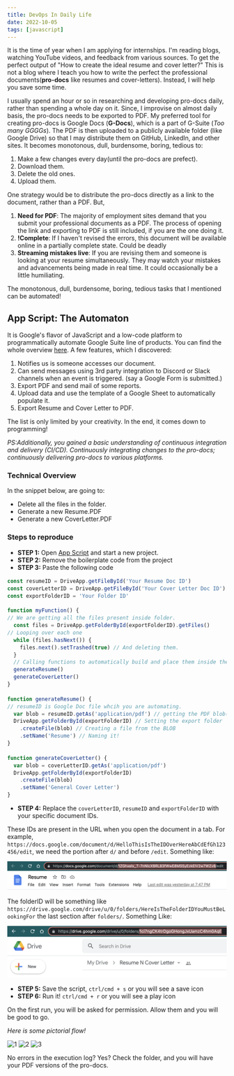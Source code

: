 ```yaml
---
title: DevOps In Daily Life
date: 2022-10-05
tags: [javascript]
---
```


It is the time of year when I am applying for internships. I'm reading blogs, watching YouTube videos, and feedback from various sources. To get the perfect output of "How to create the ideal resume and cover letter?" This is not a blog where I teach you how to write the perfect the professional documents(**pro-docs** like resumes and cover-letters). Instead, I will help you save some time.

I usually spend an hour or so in researching and developing pro-docs daily, rather than spending a whole day on it. Since, I improvise on almost daily basis, the pro-docs needs to be exported to PDF. My preferred tool for creating pro-docs is Google Docs (**G-Docs**), which is a part of G-Suite (*Too many GGGGs*). The PDF is then uploaded to a publicly available folder (like Google Drive) so that I may distribute them on GitHub, LinkedIn, and other sites.
It becomes monotonous, dull, burdensome, boring, tedious to:

1. Make a few changes every day(until the pro-docs are prefect).
2. Download them.
3. Delete the old ones.
4. Upload them.

One strategy would be to distribute the pro-docs directly as a link to the document, rather than a PDF. But,

1. **Need for PDF**: The majority of employment sites demand that you submit your professional documents as a PDF. The process of opening the link and exporting to PDF is still included, if you are the one doing it.
2. **!Complete**: If I haven't  revised the errors, this document will be available online in a partially complete state. Could be deadly
3. **Streaming mistakes live**: If you are revising them and someone is looking at your resume simultaneously. They may watch your mistakes and advancements being made in real time. It could occasionally be a little humiliating.

The monotonous, dull, burdensome, boring, tedious tasks that I mentioned can be automated!

## App Script: The Automaton

It is Google's flavor of JavaScript and a low-code platform to programmatically automate Google Suite line of products. You can find the whole overview [here](https://developers.google.com/apps-script/overview).
A few features, which I discovered:

1. Notifies us is someone accesses our document.
2. Can send messages using 3rd party integration to Discord or Slack channels when an event is triggered. (say a Google Form is submitted.)
3. Export PDF and send mail of some reports.
4. Upload data and use the template of a Google Sheet to automatically populate it.
5. Export Resume and Cover Letter to PDF.

The list is only limited by your creativity. In the end, it comes down to programming!

*PS:Additionally, you gained a basic understanding of continuous integration and delivery (CI/CD). Continuously integrating changes to the pro-docs; continuously delivering pro-docs to various platforms.*

### Technical Overview

In the snippet below, are going to:

- Delete all the files in the folder.
- Generate a new Resume.PDF
- Generate a new CoverLetter.PDF

### Steps to reproduce

- **STEP 1:** Open [App Script](https://script.google.com/home) and start a new project.
- **STEP 2:** Remove the boilerplate code from the project
- **STEP 3:** Paste the following code

```js
const resumeID = DriveApp.getFileById('Your Resume Doc ID')
const coverLetterID = DriveApp.getFileById('Your Cover Letter Doc ID')
const exportFolderID = 'Your Folder ID'

function myFunction() {
// We are getting all the files present inside folder.
  const files = DriveApp.getFolderById(exportFolderID).getFiles()
// Looping over each one
  while (files.hasNext()) {
    files.next().setTrashed(true) // And deleting them.
  }
  // Calling functions to automatically build and place them inside the above folder.
  generateResume()
  generateCoverLetter()
}

function generateResume() {
// resumeID is Google Doc file whcih you are automating.
  var blob = resumeID.getAs('application/pdf') // getting the PDF blob(Binay Large Data), basically getting PDF of document as PDF.
  DriveApp.getFolderById(exportFolderID) // Setting the export folder
    .createFile(blob) // Creating a file from the BLOB
    .setName('Resume') // Naming it!
}

function generateCoverLetter() {
  var blob = coverLetterID.getAs('application/pdf')
  DriveApp.getFolderById(exportFolderID)
    .createFile(blob)
    .setName('General Cover Letter')
}
```

- **STEP 4:** Replace the `coverLetterID`, `resumeID` and `exportFolderID` with your specific document IDs.

These IDs are present in the URL when you open the document in a tab.
For example, `https://docs.google.com/document/d/HelloThisIsTheIDOverHereAbCdEfGh123456/edit`, we need the portion after `d/` and before `/edit`. Something like:

![Document ID Extraction](https://raw.githubusercontent.com/busy-in-life/Blog-Image/main/DevOpsInDailyLife/DocID.png)

The folderID will be something like `https://drive.google.com/drive/u/0/folders/HereIsTheFolderIDYouMustBeLookingFor` the last section after `folders/`.  Something Like:

![Folder ID Extraction](https://raw.githubusercontent.com/busy-in-life/Blog-Image/main/DevOpsInDailyLife/FolderID.png)

- **STEP 5:** Save the script, `ctrl/cmd + s` or you will see a save icon
- **STEP 6:** Run it! `ctrl/cmd + r` or you will see a play icon

On the first run, you will be asked for permission. Allow them and you will be good to go.

*Here is some pictorial flow!*

![1](/images/DevOpsInDailyLife2/Auth1.png)
![2](/images/DevOpsInDailyLife2/Auth2.png)
![3](/images/DevOpsInDailyLife2/Auth3.png)

No errors in the execution log? Yes? Check the folder, and you will have your PDF versions of the pro-docs.
